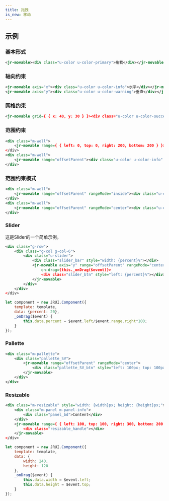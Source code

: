 ```yaml
---
title: 拖拽
is_new: 移动
---
```


## 示例
### 基本形式

<!-- demo_start -->
<div class="m-example"></div>

<style>
.u-color {
    background: #fff;
    color: #fff;
    height: 128px;
    width: 128px;
    vertical-align: middle;
    display: inline-block;
    text-align: center;
    line-height: 128px;
}
.u-color-primary {
    background: #3c8dbc;
}
.u-color-warning{
    background:yellow;
}
.u-color-success{
    background:green;
}
.u-color-error{
    background:#ff0000;
}
.m-well {display: inline-block; vertical-align: bottom; width: 300px; height: 300px; padding: 20px; background: #f4f4f4; border: 4px solid #ccc; position: relative;}
.m-well .u-color {border: 2px solid black;}
.u-slider {position: relative; height: 6px; line-height: 6px; background: #e6e6e6;}
.u-slider .slider_bar {float: left; height: 6px; line-height: 6px; background: #67aaf5;}
.u-slider .slider_btn {
        box-sizing: border-box; position: absolute; left: 0;
        margin-top: -9px; margin-left: -7px; width: 14px; height: 24px;
        background: #fff; border: 1px solid #ccc; border-radius: 2px;
    }
    .m-pallette {}
.m-pallette .pallette_SV {position: relative; overflow: hidden; background: #f09; width: 256px; height: 256px;}
.m-pallette .pallette_SV:before, .m-pallette .pallette_SV:after {
    content: ''; display: block;
    position: absolute; left: 0; right: 0; top: 0; bottom: 0;
}
.m-pallette .pallette_SV:before {background: linear-gradient(to right, white, rgba(255, 255, 255, 0));}
.m-pallette .pallette_SV:after {background: linear-gradient(to top, black, rgba(0, 0, 0, 0));}
.m-pallette .pallette_SV_btn {box-sizing: border-box; position: absolute; z-index: 5; margin-left: -8px; margin-top: -8px; width: 16px; height: 16px; border: 1px solid white; border-radius: 100%; box-shadow: 0 0 1px rgba(0, 0, 0, .5), inset 0 0 1px rgba(0, 0, 0, .5);}
.m-panel {width: 100%; height: 100%; box-sizing: border-box;}
.m-resizable {position: relative;}
.m-resizable .resizable_handle {
    cursor: nwse-resize;
    position: absolute; z-index: 20; left: 100%; top: 100%;
    width: 10px; height: 10px;
    margin-left: -5px; margin-top: -5px;
}
</style>

```xml
<jr-movable><div class="u-color u-color-primary">拖我</div></jr-movable>
```
<!-- demo_end -->

### 轴向约束

<!-- demo_start -->
<div class="m-example"></div>

```xml
<jr-movable axis="x"><div class="u-color u-color-info">水平</div></jr-movable>
<jr-movable axis="y"><div class="u-color u-color-warning">垂直</div></jr-movable>
```
<!-- demo_end -->

### 网格约束
<!-- demo_start -->
<div class="m-example"></div>

```xml
<jr-movable grid={ { x: 40, y: 30 } }><div class="u-color u-color-success">网格</div></jr-movable>
```
<!-- demo_end -->
### 范围约束
<!-- demo_start -->
<div class="m-example"></div>


```xml
<div class="m-well">
    <jr-movable range={ { left: 0, top: 0, right: 200, bottom: 200 } }><div class="u-color u-color-info">object</div></jr-movable>
</div>
<div class="m-well">
    <jr-movable range="offsetParent"><div class="u-color u-color-info" style="position: absolute;">offsetParent</div></jr-movable>
</div>
```
<!-- demo_end -->
### 范围约束模式
<!-- demo_start -->
<div class="m-example"></div>

```xml
<div class="m-well">
    <jr-movable range="offsetParent" rangeMode="inside"><div class="u-color u-color-info" style="position: absolute;">inside</div></jr-movable>
</div>
<div class="m-well">
    <jr-movable range="offsetParent" rangeMode="center"><div class="u-color u-color-info" style="position: absolute; margin-left: -68px; margin-top: -68px;">center</div></jr-movable>
</div>
```
<!-- demo_end -->
### Slider

这是Slider的一个简单示例。
<!-- demo_start -->
<div class="m-example"></div>

```xml
<div class="g-row">
    <div class="g-col g-col-6">
        <div class="u-slider">
            <div class="slider_bar" style="width: {percent}%"></div>
            <jr-movable axis="y" range="offsetParent" rangeMode="center"
                on-drag={this._onDrag($event)}>
                <div class="slider_btn" style="left: {percent}%"></div>
            </jr-movable>
        </div>
    </div>
</div>
```

```javascript
let component = new JRUI.Component({
    template: template,
    data: {percent: 20},
    _onDrag($event) {
        this.data.percent = $event.left/$event.range.right*100;
    }
});

```
<!-- demo_end -->
### Pallette

<!-- demo_start -->
<div class="m-example"></div>

```xml
<div class="m-pallette">
    <div class="pallette_SV">
        <jr-movable range="offsetParent" rangeMode="center">
            <div class="pallette_SV_btn" style="left: 100px; top: 100px;"></div>
        </jr-movable>
    </div>
</div>
```
<!-- demo_end -->

### Resizable
<!-- demo_start -->
<div class="m-example"></div>

```xml
<div class="m-resizable" style="width: {width}px; height: {height}px;">
    <div class="m-panel m-panel-info">
        <div class="panel_bd">Content</div>
    </div>
    <jr-movable range={ { left: 100, top: 100, right: 300, bottom: 200 } } rangeMode="center" on-drag={this._onDrag($event)}>
        <div class="resizable_handle"></div>
    </jr-movable>
</div>
```

```javascript
let component = new JRUI.Component({
    template: template,
    data: {
        width: 240,
        height: 120
    },
    _onDrag($event) {
        this.data.width = $event.left;
        this.data.height = $event.top;
    }
});
```
<!-- demo_end -->
